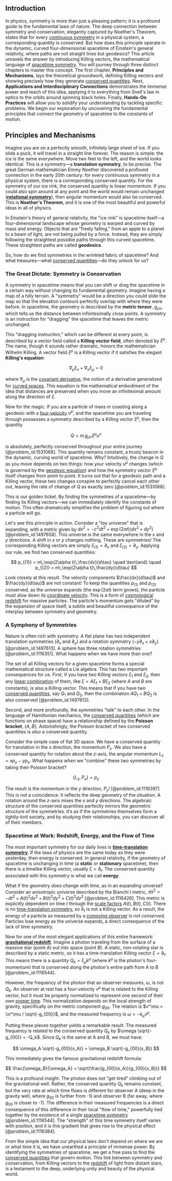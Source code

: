 ## Introduction
In physics, symmetry is more than just a pleasing pattern; it is a profound guide to the fundamental laws of nature. The deep connection between symmetry and conservation, elegantly captured by Noether's Theorem, states that for every [continuous symmetry](@article_id:136763) in a physical system, a corresponding quantity is conserved. But how does this principle operate in the dynamic, curved four-dimensional spacetime of Einstein's general relativity, where paths are not straight lines but geodesics? This article unravels the answer by introducing Killing vectors, the mathematical language of [spacetime symmetry](@article_id:178535). You will journey through three distinct chapters to master this concept. The first chapter, **Principles and Mechanisms**, lays the theoretical groundwork, defining Killing vectors and showing precisely how they generate [conserved quantities](@article_id:148009). Next, **Applications and Interdisciplinary Connections** demonstrates the immense power and reach of this idea, applying it to everything from Snell's law in optics to the orbits around spinning black holes. Finally, **Hands-On Practices** will allow you to solidify your understanding by tackling specific problems. We begin our exploration by uncovering the fundamental principles that connect the geometry of spacetime to the constants of motion.

## Principles and Mechanisms

Imagine you are on a perfectly smooth, infinitely large sheet of ice. If you slide a puck, it will travel in a straight line forever. The reason is simple: the ice is the same everywhere. Move two feet to the left, and the world looks identical. This is a symmetry—a **translation symmetry**, to be precise. The great German mathematician Emmy Noether discovered a profound connection in the early 20th century: for every continuous symmetry in a physical system, there is a corresponding conserved quantity. For the symmetry of our ice rink, the conserved quantity is linear momentum. If you could also spin around at any point and the world would remain unchanged (**[rotational symmetry](@article_id:136583)**), then angular momentum would also be conserved. This is **Noether's Theorem**, and it is one of the most beautiful and powerful ideas in all of physics.

In Einstein's theory of general relativity, the "ice rink" is spacetime itself—a four-dimensional landscape whose geometry is warped and curved by mass and energy. Objects that are "freely falling," from an apple to a planet to a beam of light, are not being pulled by a force. Instead, they are simply following the straightest possible paths through this curved spacetime. These straightest paths are called **geodesics**.

So, how do we find symmetries in the wrinkled fabric of spacetime? And what treasures—what [conserved quantities](@article_id:148009)—do they unlock for us?

### The Great Dictate: Symmetry is Conservation

A symmetry in spacetime means that you can shift or drag the spacetime in a certain way without changing its fundamental geometry. Imagine having a map of a hilly terrain. A "symmetry" would be a direction you could slide the map so that the elevation contours perfectly overlap with where they were before. In spacetime, the geometry is described by the **metric tensor**, $g_{\mu\nu}$, which tells us the distance between infinitesimally close points. A symmetry is an instruction for "dragging" the spacetime that leaves the metric unchanged.

This "dragging instruction," which can be different at every point, is described by a vector field called a **Killing vector field**, often denoted by $\xi^{\mu}$. The name, though it sounds rather dramatic, honors the mathematician Wilhelm Killing. A vector field $\xi^{\mu}$ is a Killing vector if it satisfies the elegant **Killing's equation**:

$$ \nabla_\mu \xi_\nu + \nabla_\nu \xi_\mu = 0 $$

where $\nabla_\mu$ is the [covariant derivative](@article_id:151982), the notion of a derivative generalized for [curved spaces](@article_id:203841). This equation is the mathematical embodiment of the idea that distances are preserved when you move an infinitesimal amount along the direction of $\xi$.

Now for the magic. If you are a particle of mass $m$ coasting along a geodesic with a [four-velocity](@article_id:273514) $u^{\mu}$, and the spacetime you are traveling through possesses a symmetry described by a Killing vector $\xi^{\mu}$, then the quantity

$$ Q = m \, g_{\mu\nu} \xi^{\mu} u^{\nu} $$

is absolutely, perfectly conserved throughout your entire journey [@problem_id:1531068]. This quantity remains constant, a trusty beacon in the dynamic, curving world of spacetime. Why? Intuitively, the change in $Q$ as you move depends on two things: how your velocity $u^{\mu}$ changes (which is governed by the [geodesic equation](@article_id:136061)) and how the symmetry vector $\xi^{\mu}$ itself changes from point to point. It turns out that for a geodesic path and a Killing vector, these two changes conspire to perfectly cancel each other out, leaving the rate of change of $Q$ as exactly zero [@problem_id:1531068].

This is our golden ticket. By finding the symmetries of a spacetime—by finding its Killing vectors—we can immediately identify the constants of motion. This often dramatically simplifies the problem of figuring out where a particle will go.

Let's see this principle in action. Consider a "toy universe" that is expanding, with a metric given by $ds^2 = -c^2 dt^2 + \exp(2\alpha t) (dx^2 + dy^2)$ [@problem_id:1497658]. This universe is the same everywhere in the $x$ and $y$ directions. A shift in $x$ or $y$ changes nothing. These are symmetries! The corresponding Killing vectors are simply $\xi_{(1)} = \partial_x$ and $\xi_{(2)} = \partial_y$. Applying our rule, we find two conserved quantities:

$$ p_{(1)} = m\,\exp(2\alpha t)\,\frac{dx}{d\tau} \quad \text{and} \quad p_{(2)} = m\,\exp(2\alpha t)\,\frac{dy}{d\tau} $$

Look closely at this result. The velocity components $\frac{dx}{d\tau}$ and $\frac{dy}{d\tau}$ are *not* constant! To keep the quantities $p_{(1)}$ and $p_{(2)}$ conserved, as the universe expands (the $\exp(2\alpha t)$ term grows), the particle must slow down its [coordinate velocity](@article_id:272055). This is a form of [cosmological redshift](@article_id:151849) for massive particles. The particle's momentum gets "diluted" by the expansion of space itself, a subtle and beautiful consequence of the interplay between symmetry and geometry.

### A Symphony of Symmetries

Nature is often rich with symmetry. A flat plane has two independent translation symmetries ($\partial_x$ and $\partial_y$) and a rotation symmetry ($-y\partial_x + x\partial_y$) [@problem_id:1497613]. A sphere has three rotation symmetries [@problem_id:1116351]. What happens when we have more than one?

The set of all Killing vectors for a given spacetime forms a special mathematical structure called a Lie algebra. This has two important consequences for us. First, if you have two Killing vectors $\xi_1$ and $\xi_2$, then any [linear combination](@article_id:154597) of them, like $\xi = A \xi_1 + B \xi_2$ (where $A$ and $B$ are constants), is also a Killing vector. This means that if you have two [conserved quantities](@article_id:148009), say $Q_1$ and $Q_2$, then the combination $A Q_1 + B Q_2$ is also conserved [@problem_id:1497613].

Second, and more profoundly, the symmetries "talk" to each other. In the language of Hamiltonian mechanics, the [conserved quantities](@article_id:148009) (which are functions on phase space) have a relationship defined by the **Poisson bracket**, $\{A, B\}$. Astonishingly, the Poisson bracket of two conserved quantities is *also* a conserved quantity.

Consider the simple case of flat 3D space. We have a conserved quantity for translation in the $x$ direction, the momentum $P_x$. We also have a conserved quantity for rotation about the $z$-axis, the angular momentum $L_z = x p_y - y p_x$. What happens when we "combine" these two symmetries by taking their Poisson bracket?

$$ \{L_z, P_x\} = p_y $$

The result is the momentum in the $y$ direction, $P_y$! [@problem_id:1116397] This is not a coincidence. It reflects the deep geometry of the situation. A rotation around the $z$-axis mixes the $x$ and $y$ directions. The algebraic structure of the conserved quantities perfectly mirrors the geometric structure of the symmetries. It’s as if the symmetries themselves form a tightly-knit society, and by studying their relationships, you can discover all of their members.

### Spacetime at Work: Redshift, Energy, and the Flow of Time

The most important symmetry for our daily lives is **[time-translation symmetry](@article_id:260599)**. If the laws of physics are the same today as they were yesterday, then energy is conserved. In general relativity, if the geometry of spacetime is unchanging in time (a **static** or **stationary** spacetime), then there is a timelike Killing vector, usually $\xi = \partial_t$. The conserved quantity associated with this symmetry is what we call **energy**.

What if the geometry *does* change with time, as in an expanding universe? Consider an anisotropic universe described by the Bianchi I metric, $ds^2 = -dt^2 + A(t)^2 dx^2 + B(t)^2 dy^2 + C(t)^2 dz^2$ [@problem_id:1116426]. This metric is explicitly dependent on time $t$ through the [scale factors](@article_id:266184) $A(t), B(t), C(t)$. There is no [time-translation symmetry](@article_id:260599), so $\partial_t$ is not a Killing vector. As a result, the energy of a particle as measured by a [comoving observer](@article_id:157674) is *not conserved*. Particles lose energy as the universe expands, a direct consequence of the lack of time symmetry.

Now for one of the most elegant applications of this entire framework: **[gravitational redshift](@article_id:158203)**. Imagine a photon traveling from the surface of a massive star (point A) out into space (point B). A static, non-rotating star is described by a static metric, so it has a time-translation Killing vector $\xi = \partial_t$. This means there is a quantity $Q_k = \xi_\mu k^\mu$ (where $k^\mu$ is the photon's four-momentum) that is conserved along the photon's entire path from A to B [@problem_id:1116544].

However, the frequency of the photon that an observer measures, $\omega$, is not $Q_k$. An observer at rest has a four-velocity $v^\mu$ that is related to the Killing vector, but it must be properly normalized to represent one second of their *own* [proper time](@article_id:191630). This normalization depends on the local strength of gravity, specifically on the metric component $g_{00}$. The relation is $v^\mu = \xi^\mu / \sqrt{-g_{00}}$, and the measured frequency is $\omega = -k_\mu v^\mu$.

Putting these pieces together yields a remarkable result. The measured frequency is related to the conserved quantity $Q_k$ by $\omega \sqrt{-g_{00}} = -Q_k$. Since $Q_k$ is the same at A and B, we must have:

$$ \omega_A \sqrt{-g_{00}(x_A)} = \omega_B \sqrt{-g_{00}(x_B)} $$

This immediately gives the famous gravitational redshift formula:

$$ \frac{\omega_B}{\omega_A} = \sqrt{\frac{g_{00}(x_A)}{g_{00}(x_B)}} $$

This is a profound insight. The photon does not "get tired" climbing out of the gravitational well. Rather, the conserved quantity $Q_k$ remains constant, but the very rate at which time flows is different for observer A (deep in the gravity well, where $g_{00}$ is further from -1) and observer B (far away, where $g_{00}$ is closer to -1). The difference in their measured frequencies is a direct consequence of this difference in their local "flow of time," powerfully tied together by the existence of a single [spacetime symmetry](@article_id:178535) [@problem_id:1116544]. The "strength" of this time symmetry itself varies with position, and it is this gradient that gives rise to the physical effect [@problem_id:1116384].

From the simple idea that our physical laws don't depend on where we are or what time it is, we have unearthed a principle of immense power. By identifying the symmetries of spacetime, we get a free pass to find the [conserved quantities](@article_id:148009) that govern motion. This link between symmetry and conservation, from Killing vectors to the [redshift](@article_id:159451) of light from distant stars, is a testament to the deep, underlying unity and beauty of the physical world.